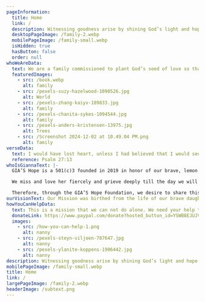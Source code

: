```yaml
---
pageInformation:
  title: Home
  link: /
  description: Witnessing goodness arise by shining God’s light and hope for the most broken, hurting, poor, orphaned and vulnerable ones here at home, and around the world in honor of Gianna Lilyfaith Cannelongo.
  desktopPageImage: /family-2.webp
  mobilePageImage: /family-small.webp
  isHidden: true
  hasButton: false
  order: null
whoWeAreData:
  text: We are a family commissioned to plant God’s seed of love so that abundant life can grow and hope can bloom through the four branches of orphan care, orphan prevention, adoption aid and care ministry for the most hurting and broken, where we have seen God’s goodness arising and hope shining.
  featuredImages:
    - src: /book.webp
      alt: family
    - src: /pexels-suzy-hazelwood-1098526.jpg
      alt: World
    - src: /pexels-zhang-kaiyv-189833.jpg
      alt: family
    - src: /pexels-chanita-sykes-1094544.jpg
      alt: family
    - src: /pexels-anders-kristensen-13975.jpg
      alt: Trees
    - src: /Screenshot 2024-12-02 at 10.49.04 PM.png
      alt: family
verseData:
  text: I would have lost heart, unless I had believed that I would see the goodness of the LORD In the land of the living.
  reference: Psalm 27:13
whoIsGiannaText: |-
  GIA’S Hope is a 501(c)3 founded in 2019 in honor of our brave, lemon loving, butterfly catching, flower picking, warrior daughter Gianna Lilyfaith Cannelongo. She was adopted from China at 2 years old with a 1/2 of a heart but full of so much joy! On April 22, 2018, Gianna lost her earthly battle with cardiac heart disease and went home to be with Jesus at 6 years old. She won her eternal inheritance.  

  We miss and love her fiercely and grieve deeply till the day we will reunite on the shores of eternity. Her forever life continually reflects the light of Jesus and teaches us to live bold and brave for eternal treasures. 

  Therefore, through the GIA’S Hope Foundation, we desire to share this gift and hope with others.
ourVisionText: Our Mission was birthed from the life of our brave daughter, adopted from China with half of a heart.  She endured 6 open heart surgeries and had a laugh that brought the world so much JOY. Her life was brief (6 years), yet her light still shines eternally because of the ONE who gives us all true HOPE. It's our mission to shine God’s HOPE to the broken, hurting, poor, orphaned and vulnerable ones in our community and around the world through the 4 branches of our vision.
howYouCanHelpData:
  text: This is a mission that we can not do alone. We need your help to continue to be a light and bloom life and hope for those who need it most. It would be a blessing if you would consider partnering with us in prayer and financial support
  donateLink: https://www.paypal.com/donate?hosted_button_id=YSWB8EJUJVX7N
  images:
    - src: /how-you-can-help-1.png
      alt: nanny
    - src: /pexels-steyn-viljoen-787647.jpg
      alt: nanny
    - src: /pexels-ylanite-koppens-1906442.jpg
      alt: nanny
description: Witnessing goodness arise by shining God’s light and hope for the most broken, hurting, poor, orphaned and vulnerable ones here at home, and around the world in honor of Gianna Lilyfaith Cannelongo.
mobilePageImage: /family-small.webp
title: Home
link: /
largePageImage: /family-2.webp
headerImage: /subtext.png
---
```


